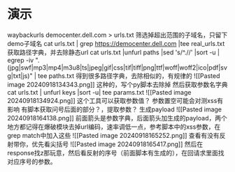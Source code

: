 # 演示
waybackurls democenter.dell.com > urls.txt
筛选掉超出范围的子域名，只留下demo子域名
cat urls.txt | grep https://democenter.dell.com |tee real_urls.txt
获取路径字典，并去除静态url
cat urls.txt |unfurl paths |sed 's/^.//' |sort -u | egrep -iv "\.(jpg|swf|mp3|mp4|m3u8|ts|jpeg|gif|css|tif|tiff|png|ttf|woff|woff2|ico|pdf|svg|txt|js)" | tee paths.txt
得到很多路径字典，去除相似的，有规律的
![[Pasted image 20240918134343.png]]
这种的，写个py脚本去除掉
然后获取参数名字典
cat urls.txt | unfurl keys |sort -u| tee params.txt
![[Pasted image 20240918134924.png]]
这个工具可以获取参数值？
参数置空可能会对测xss有影响
有脚本获取问号后面的部分？，提取参数？
生成payload
![[Pasted image 20240918164138.png]]
前面箭头是参数字典，后面箭头加生成的payload，两个地方都记得在爆破模块去掉url编码，速率调低一点，参考脚本中的xss参数，在grep match中加入这些
![[Pasted image 20240918165252.png]]
查看有没有反射带你，优先看尖括号
![[Pasted image 20240918165417.png]]
然后在response找z那玩意，然后看反射的序号（前面脚本有生成的），在回请求里面找对应序号的参数。